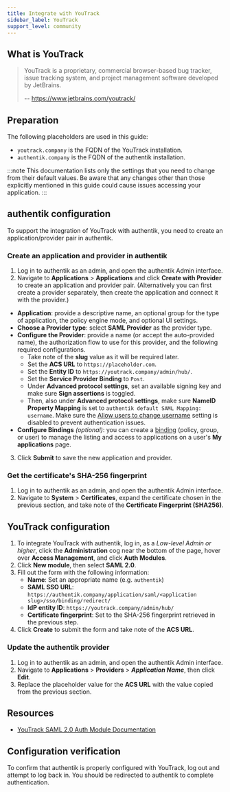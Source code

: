 ```yaml
---
title: Integrate with YouTrack
sidebar_label: YouTrack
support_level: community
---
```


## What is YouTrack

> YouTrack is a proprietary, commercial browser-based bug tracker, issue tracking system, and project management software developed by JetBrains.
>
> -- https://www.jetbrains.com/youtrack/

## Preparation

The following placeholders are used in this guide:

- `youtrack.company` is the FQDN of the YouTrack installation.
- `authentik.company` is the FQDN of the authentik installation.

:::note
This documentation lists only the settings that you need to change from their default values. Be aware that any changes other than those explicitly mentioned in this guide could cause issues accessing your application.
:::

## authentik configuration

To support the integration of YouTrack with authentik, you need to create an application/provider pair in authentik.

### Create an application and provider in authentik

1. Log in to authentik as an admin, and open the authentik Admin interface.
2. Navigate to **Applications** > **Applications** and click **Create with Provider** to create an application and provider pair. (Alternatively you can first create a provider separately, then create the application and connect it with the provider.)

- **Application**: provide a descriptive name, an optional group for the type of application, the policy engine mode, and optional UI settings.
- **Choose a Provider type**: select **SAML Provider** as the provider type.
- **Configure the Provider**: provide a name (or accept the auto-provided name), the authorization flow to use for this provider, and the following required configurations.
    - Take note of the **slug** value as it will be required later.
    - Set the **ACS URL** to `https://placeholder.com`.
    - Set the **Entity ID** to `https://youtrack.company/admin/hub/`.
    - Set the **Service Provider Binding** to `Post`.
    - Under **Advanced protocol settings**, set an available signing key and make sure **Sign assertions** is toggled.
    - Then, also under **Advanced protocol settings**, make sure **NameID Property Mapping** is set to `authentik default SAML Mapping: username`. Make sure the [Allow users to change username](https://docs.goauthentik.io/docs/sys-mgmt/settings#allow-users-to-change-username) setting is disabled to prevent authentication issues.
- **Configure Bindings** _(optional)_: you can create a [binding](/docs/add-secure-apps/flows-stages/bindings/) (policy, group, or user) to manage the listing and access to applications on a user's **My applications** page.

3. Click **Submit** to save the new application and provider.

### Get the certificate's SHA-256 fingerprint

1. Log in to authentik as an admin, and open the authentik Admin interface.
2. Navigate to **System** > **Certificates**, expand the certificate chosen in the previous section, and take note of the **Certificate Fingerprint (SHA256)**.

## YouTrack configuration

1. To integrate YouTrack with authentik, log in, as a _Low-level Admin or higher_, click the **Administration** cog near the bottom of the page, hover over **Access Management**, and click **Auth Modules**.
2. Click **New module**, then select **SAML 2.0**.
3. Fill out the form with the following information:
    - **Name**: Set an appropriate name (e.g. `authentik`)
    - **SAML SSO URL**: `https://authentik.company/application/saml/<application slug>/sso/binding/redirect/`
    - **IdP entity ID**: `https://youtrack.company/admin/hub/`
    - **Certificate fingerprint**: Set to the SHA-256 fingerprint retrieved in the previous step.
4. Click **Create** to submit the form and take note of the **ACS URL**.

### Update the authentik provider

1. Log in to authentik as an admin, and open the authentik Admin interface.
2. Navigate to **Applications** > **Providers** > **_Application Name_**, then click **Edit**.
3. Replace the placeholder value for the **ACS URL** with the value copied from the previous section.

## Resources

- [YouTrack SAML 2.0 Auth Module Documentation](https://www.jetbrains.com/help/youtrack/server/saml-authentication-module.html)

## Configuration verification

To confirm that authentik is properly configured with YouTrack, log out and attempt to log back in. You should be redirected to authentik to complete authentication.
